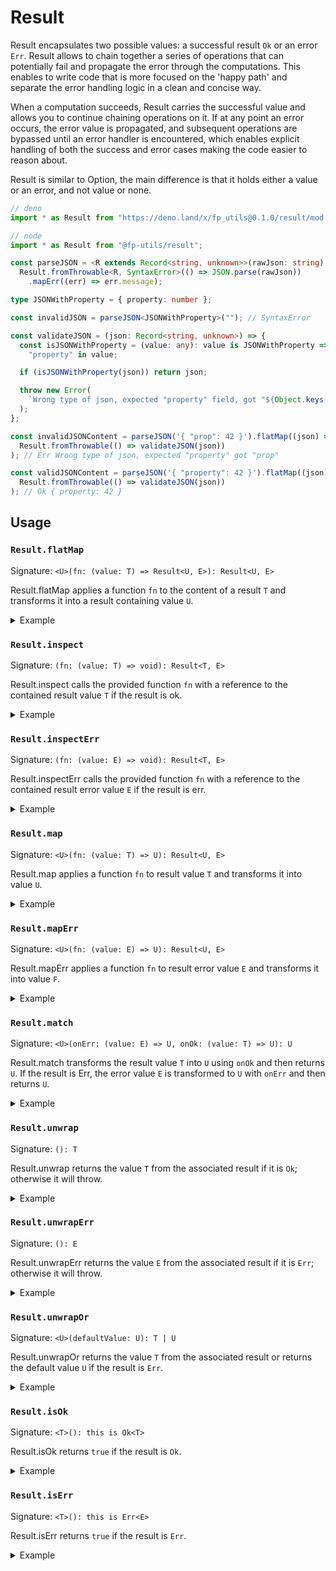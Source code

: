 # Result

Result encapsulates two possible values: a successful result `Ok` or an error
`Err`. Result allows to chain together a series of operations that can
potentially fail and propagate the error through the computations. This enables
to write code that is more focused on the 'happy path' and separate the error
handling logic in a clean and concise way.

When a computation succeeds, Result carries the successful value and allows you
to continue chaining operations on it. If at any point an error occurs, the
error value is propagated, and subsequent operations are bypassed until an
error handler is encountered, which enables explicit handling of both the
success and error cases making the code easier to reason about.

Result is similar to Option, the main difference is that it holds either a
value or an error, and not value or none.

```ts
// deno
import * as Result from "https://deno.land/x/fp_utils@0.1.0/result/mod.ts";

// node
import * as Result from "@fp-utils/result";

const parseJSON = <R extends Record<string, unknown>>(rawJson: string) =>
  Result.fromThrowable<R, SyntaxError>(() => JSON.parse(rawJson))
    .mapErr((err) => err.message);

type JSONWithProperty = { property: number };

const invalidJSON = parseJSON<JSONWithProperty>(""); // SyntaxError

const validateJSON = (json: Record<string, unknown>) => {
  const isJSONWithProperty = (value: any): value is JSONWithProperty =>
    "property" in value;

  if (isJSONWithProperty(json)) return json;

  throw new Error(
    `Wrong type of json, expected "property" field, got "${Object.keys(json)}"`,
  );
};

const invalidJSONContent = parseJSON('{ "prop": 42 }').flatMap((json) =>
  Result.fromThrowable(() => validateJSON(json))
); // Err Wrong type of json, expected "property" got "prop"

const validJSONContent = parseJSON('{ "property": 42 }').flatMap((json) =>
  Result.fromThrowable(() => validateJSON(json))
); // Ok { property: 42 }
```

## Usage

### `Result.flatMap`

Signature: `<U>(fn: (value: T) => Result<U, E>): Result<U, E>`

Result.flatMap applies a function `fn` to the content of a result `T` and
transforms it into a result containing value `U`.

<details>
<summary>Example</summary>

```ts
type TryParse = (input: string) => Result.Type<number, string>;

const tryParse: TryParse = (input: string) => {
const value = parseInt(input);
  return isNaN(value) ? Result.err("could not parse") : Result.ok(value);
};

Result.err("message")
  .flatMap(tryParse); // Evaluates to Err "message"

Result.ok("42")
  .flatMap(tryParse); // Evaluates to Ok 42

Result.ok("Forty-two")
  .flatMap(tryParse); // Evaluates to Err "could not parse"
```

</details>

### `Result.inspect`

Signature: `(fn: (value: T) => void): Result<T, E>`

Result.inspect calls the provided function `fn` with a reference to the
contained result value `T` if the result is ok.

<details>
  <summary>Example</summary>

```ts
Result.err(42)
  .inspect((x) => console.log(x * 2)); // Prints nothing

Result.ok(42)
  .inspect((x) => console.log(x * 2)); // Evaluates to 84
```

</details>

### `Result.inspectErr`

Signature: `(fn: (value: E) => void): Result<T, E>`

Result.inspectErr calls the provided function `fn` with a reference to the
contained result error value `E` if the result is err.

<details>
  <summary>Example</summary>

```ts
Result.err(42)
  .inspectErr((x) => console.log(x * 2)); // Evaluates to 84

Result.ok(42)
  .inspectErr((x) => console.log(x * 2)); // Prints nothing
```

</details>

### `Result.map`

Signature: `<U>(fn: (value: T) => U): Result<U, E>`

Result.map applies a function `fn` to result value `T` and transforms it into
value `U`.

<details>
  <summary>Example</summary>

```ts
Result.err(42)
  .map((x) => x * 2); // Evaluates to Err 42

Result.ok(42)
  .map((x) => x * 2); // Evaluates to Ok 84
```

</details>

### `Result.mapErr`

Signature: `<U>(fn: (value: E) => U): Result<U, E>`

Result.mapErr applies a function `fn` to result error value `E` and
transforms it into value `F`.

<details>
  <summary>Example</summary>

```ts
Result.err(42)
  .mapErr((x) => x * 2); // Evaluates to Err 84

Result.ok(42)
  .mapErr((x) => x * 2); // Evaluates to Ok 42
```

</details>

### `Result.match`

Signature: `<U>(onErr: (value: E) => U, onOk: (value: T) => U): U`

Result.match transforms the result value `T` into `U` using `onOk` and then
returns `U`. If the result is Err, the error value `E` is transformed to `U`
with `onErr` and then returns `U`.

<details>
  <summary>Example</summary>

```ts
Result.err(42)
  .match((err) => err + 10, (x) => x * 2); // Evaluates to 52

Result.ok(42)
  .match((err) => err + 10, (x) => x * 2); // Evaluates to 84
```

</details>

### `Result.unwrap`

Signature: `(): T`

Result.unwrap returns the value `T` from the associated result if it is `Ok`;
otherwise it will throw.

<details>
  <summary>Example</summary>

```ts
Result.ok(42).unwrap(); // Evaluates to 42

Result.err(42).unwrap(); // Throws an exception!
```

</details>

### `Result.unwrapErr`

Signature: `(): E`

Result.unwrapErr returns the value `E` from the associated result if it is
`Err`; otherwise it will throw.

<details>
  <summary>Example</summary>

```ts
Result.ok(42).unwrapErr(); // Throws an exception!

Result.err(42).unwrapErr(); // Evaluates to 42
```

</details>

### `Result.unwrapOr`

Signature: `<U>(defaultValue: U): T | U`

Result.unwrapOr returns the value `T` from the associated result or returns the
default value `U` if the result is `Err`.

<details>
  <summary>Example</summary>

```ts
Result.ok(42).unwrapOr(99); // Evaluates to 42

Result.err(42).unwrapOr(99); // Evaluates to 99
```

</details>

### `Result.isOk`

Signature: `<T>(): this is Ok<T>`

Result.isOk returns `true` if the result is `Ok`.

<details>
  <summary>Example</summary>

```ts
Result.err(42).isOk(); // Evaluates to false

Result.ok(42).isOk(); // Evaluates to true
```

</details>

### `Result.isErr`

Signature: `<T>(): this is Err<E>`

Result.isErr returns `true` if the result is `Err`.

<details>
  <summary>Example</summary>

```ts
Result.err(42).isErr(); // Evaluates to true

Result.ok(42).isErr(); // Evaluates to false
```

</details>
